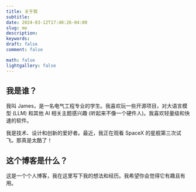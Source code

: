 ```yaml
---
title: 关于我
subtitle:
date: 2024-03-12T17:40:26-04:00
slug: me
description:
keywords:
draft: false
comment: false

math: false
lightgallery: false
---
```


## 我是谁？

我叫 James，是一名电气工程专业的学生。我喜欢玩一些开源项目，对大语言模型 (LLM) 和其他 AI 相关主题感兴趣 (听起来不像一个硬件人)。我喜欢轻量级和快速的软件。

我是技术、设计和创新的爱好者。最近，我正在观看 SpaceX 的星舰第三次试飞。那真是太酷了！

## 这个博客是什么？

这是一个个人博客，我在这里写下我的想法和经历。我希望你会觉得它有趣且有用。